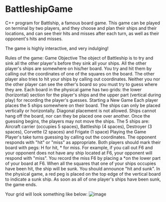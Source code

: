 # BattleshipGame

C++ program for Battlship, a famous board game. This game can be played on terminal by two players, and they choose and plan their ships and their locations, and can see their hits and misses after each turn, as well as their opponent's hits and misses.

The game is highly interactive, and very indulging!

Rules of the game:
Game Objective
The object of Battleship is to try and sink all the other player's before they sink all your ships. All the
other player's ships are somewhere on his/her board. You try and hit them by calling out the
coordinates of one of the squares on the board. The other player also tries to hit your ships by calling
out coordinates. Neither you nor the other player can see the other's board so you must try to guess
where they are. Each board in the physical game has two grids: the lower (horizontal) section for the
player's ships and the upper part (vertical during play) for recording the player's guesses.
Starting a New Game
Each player places the 5 ships somewhere on their board. The ships can only be placed vertically or
horizontally. Diagonal placement is not allowed. Ships cannot hang off the board, nor can they be placed
one over another.
Once the guessing begins, the players may not move the ships.
The 5 ships are: Aircraft carrier (occupies 5 spaces), Battleship (4 spaces), Destroyer (3 spaces), Corvette
(2 spaces) and Frigate (1 space)
Playing the Game
Player's take turns guessing by calling out the coordinates. The opponent responds with "hit" or "miss"
as appropriate. Both players should mark their board with pegs: H for hit, * for miss. For example, if
you call out F6 and your opponent does not have any ship located at F6, your opponent will respond
with "miss". You record the miss F6 by placing a *on the lower part of your board at F6.
When all the squares that one of your ships occupies have been hit, the ship will be sunk. You should
announce "hit and sunk". In the physical game, a red peg is placed on the top edge of the vertical board
to indicate a sunk ship.
As soon as all of one player's ships have been sunk, the game ends.

Your grid will look something like below:
![image](https://user-images.githubusercontent.com/95172439/207660930-02565eca-7d20-43c4-971d-6038caf05d15.png)
